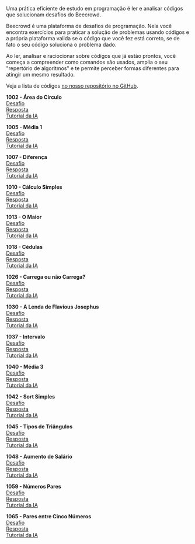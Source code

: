 Uma prática eficiente de estudo em programação é ler e analisar códigos que solucionam desafios do Beecrowd.

Beecrowd é uma plataforma de desafios de programação. Nela você encontra exercícios para praticar a solução de problemas usando códigos e a própria plataforma valida se o código que você fez está correto, se de fato o seu código soluciona o problema dado.

Ao ler, analisar e raciocionar sobre códigos que já estão prontos, você começa a compreender como comandos são usados, amplia o seu "repertório de algoritmos" e te permite perceber formas diferentes para atingir um mesmo resultado.

Veja a lista de códigos [no nosso repositório no GitHub](https://github.com/irmaos-dev/irmaos.dev/trilha/docs/javascript/leitura).

**1002 - Área do Círculo**  
[Desafio](https://judge.beecrowd.com/pt/problems/view/1002)  
[Resposta](https://github.com/irmaos-dev/irmaos.dev/trilha/docs/javascript/leitura/1002.js)  
[Tutorial da IA](leitura/1002/index.md)

**1005 - Média 1**  
[Desafio](https://judge.beecrowd.com/pt/problems/view/1005)  
[Resposta](https://github.com/irmaos-dev/irmaos.dev/trilha/docs/javascript/leitura/1005.js)  
[Tutorial da IA](leitura/1005/index.md)

**1007 - Diferença**  
[Desafio](https://judge.beecrowd.com/pt/problems/view/1007)  
[Resposta](https://github.com/irmaos-dev/irmaos.dev/trilha/docs/javascript/leitura/1007.js)  
[Tutorial da IA](leitura/1007/index.md)

**1010 - Cálculo Simples**  
[Desafio](https://judge.beecrowd.com/pt/problems/view/1010)  
[Resposta](https://github.com/irmaos-dev/irmaos.dev/trilha/docs/javascript/leitura/1010.js)  
[Tutorial da IA](leitura/1010/index.md)

**1013 - O Maior**  
[Desafio](https://judge.beecrowd.com/pt/problems/view/1013)  
[Resposta](https://github.com/irmaos-dev/irmaos.dev/trilha/docs/javascript/leitura/1013.js)  
[Tutorial da IA](leitura/1013/index.md)

**1018 - Cédulas**  
[Desafio](https://judge.beecrowd.com/pt/problems/view/1018)  
[Resposta](https://github.com/irmaos-dev/irmaos.dev/trilha/docs/javascript/leitura/1018.js)  
[Tutorial da IA](leitura/1018/index.md)

**1026 - Carrega ou não Carrega?**  
[Desafio](https://judge.beecrowd.com/pt/problems/view/1026)  
[Resposta](https://github.com/irmaos-dev/irmaos.dev/trilha/docs/javascript/leitura/1026.js)  
[Tutorial da IA](leitura/1026/index.md)

**1030 - A Lenda de Flavious Josephus**  
[Desafio](https://judge.beecrowd.com/pt/problems/view/1030)  
[Resposta](https://github.com/irmaos-dev/irmaos.dev/trilha/docs/javascript/leitura/1030.js)  
[Tutorial da IA](leitura/1030/index.md)

**1037 - Intervalo**  
[Desafio](https://judge.beecrowd.com/pt/problems/view/1037)  
[Resposta](https://github.com/irmaos-dev/irmaos.dev/trilha/docs/javascript/leitura/1037.js)  
[Tutorial da IA](leitura/1037/index.md)

**1040 - Média 3**  
[Desafio](https://judge.beecrowd.com/pt/problems/view/1040)  
[Resposta](https://github.com/irmaos-dev/irmaos.dev/trilha/docs/javascript/leitura/1040.js)  
[Tutorial da IA](leitura/1040/index.md)

**1042 - Sort Simples**  
[Desafio](https://judge.beecrowd.com/pt/problems/view/1042)  
[Resposta](https://github.com/irmaos-dev/irmaos.dev/trilha/docs/javascript/leitura/1042.js)  
[Tutorial da IA](leitura/1042/index.md)

**1045 - Tipos de Triângulos**  
[Desafio](https://judge.beecrowd.com/pt/problems/view/1045)  
[Resposta](https://github.com/irmaos-dev/irmaos.dev/trilha/docs/javascript/leitura/1045.js)  
[Tutorial da IA](leitura/1045/index.md)

**1048 - Aumento de Salário**  
[Desafio](https://judge.beecrowd.com/pt/problems/view/1048)  
[Resposta](https://github.com/irmaos-dev/irmaos.dev/trilha/docs/javascript/leitura/1048.js)  
[Tutorial da IA](leitura/1048/index.md)

**1059 - Números Pares**  
[Desafio](https://judge.beecrowd.com/pt/problems/view/1059)  
[Resposta](https://github.com/irmaos-dev/irmaos.dev/trilha/docs/javascript/leitura/1059.js)  
[Tutorial da IA](leitura/1059/index.md)

**1065 - Pares entre Cinco Números**  
[Desafio](https://judge.beecrowd.com/pt/problems/view/1065)  
[Resposta](https://github.com/irmaos-dev/irmaos.dev/trilha/docs/javascript/leitura/1065.js)  
[Tutorial da IA](leitura/1065/index.md)
